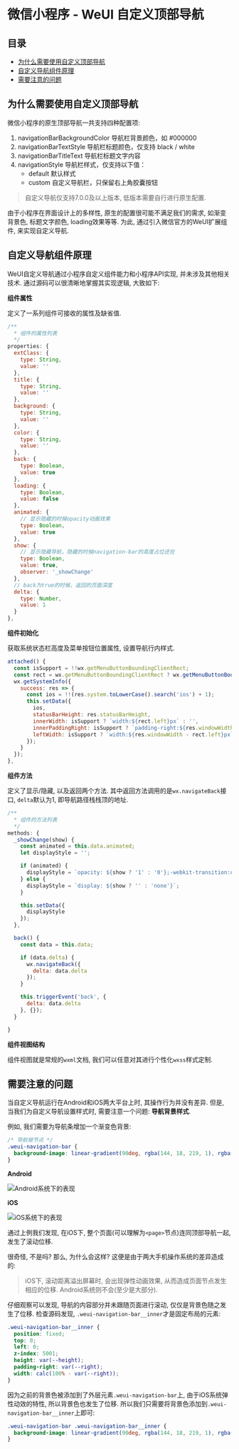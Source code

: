<h1>微信小程序 - WeUI 自定义顶部导航</h1>

<h2>目录</h2>

- [为什么需要使用自定义顶部导航](#为什么需要使用自定义顶部导航)
- [自定义导航组件原理](#自定义导航组件原理)
- [需要注意的问题](#需要注意的问题)

## 为什么需要使用自定义顶部导航

微信小程序的原生顶部导航一共支持四种配置项:

1. navigationBarBackgroundColor 导航栏背景颜色，如 #000000
2. navigationBarTextStyle 导航栏标题颜色，仅支持 black / white
3. navigationBarTitleText 导航栏标题文字内容
4. navigationStyle 导航栏样式，仅支持以下值：
   - default 默认样式
   - custom 自定义导航栏，只保留右上角胶囊按钮

> 自定义导航仅支持7.0.0及以上版本, 低版本需要自行进行原生配置.

由于小程序在界面设计上的多样性, 原生的配置很可能不满足我们的需求, 如渐变背景色, 标题文字颜色, loading效果等等. 为此, 通过引入微信官方的WeUI扩展组件, 来实现自定义导航.

## 自定义导航组件原理

WeUI自定义导航通过小程序自定义组件能力和小程序API实现, 并未涉及其他相关技术. 通过源码可以很清晰地掌握其实现逻辑, 大致如下:

**组件属性**

定义了一系列组件可接收的属性及缺省值.

```js
/**
  * 组件的属性列表
  */
properties: {
  extClass: {
    type: String,
    value: ''
  },
  title: {
    type: String,
    value: ''
  },
  background: {
    type: String,
    value: ''
  },
  color: {
    type: String,
    value: ''
  },
  back: {
    type: Boolean,
    value: true
  },
  loading: {
    type: Boolean,
    value: false
  },
  animated: {
    // 显示隐藏的时候opacity动画效果
    type: Boolean,
    value: true
  },
  show: {
    // 显示隐藏导航，隐藏的时候navigation-bar的高度占位还在
    type: Boolean,
    value: true,
    observer: '_showChange'
  },
  // back为true的时候，返回的页面深度
  delta: {
    type: Number,
    value: 1
  }
},
```

**组件初始化**

获取系统状态栏高度及菜单按钮位置属性, 设置导航行内样式.

```js
attached() {
  const isSupport = !!wx.getMenuButtonBoundingClientRect;
  const rect = wx.getMenuButtonBoundingClientRect ? wx.getMenuButtonBoundingClientRect() : null;
  wx.getSystemInfo({
    success: res => {
      const ios = !!(res.system.toLowerCase().search('ios') + 1);
      this.setData({
        ios,
        statusBarHeight: res.statusBarHeight,
        innerWidth: isSupport ? `width:${rect.left}px` : '',
        innerPaddingRight: isSupport ? `padding-right:${res.windowWidth - rect.left}px` : '',
        leftWidth: isSupport ? `width:${res.windowWidth - rect.left}px` : ''
      });
    }
  });
},
```

**组件方法**

定义了显示/隐藏, 以及返回两个方法. 其中返回方法调用的是`wx.navigateBack`接口, `delta`默认为1, 即导航路径栈栈顶的地址.

```js
/**
  * 组件的方法列表
  */
methods: {
  _showChange(show) {
    const animated = this.data.animated;
    let displayStyle = '';

    if (animated) {
      displayStyle = `opacity: ${show ? '1' : '0'};-webkit-transition:opacity 0.5s;transition:opacity 0.5s;`;
    } else {
      displayStyle = `display: ${show ? '' : 'none'}`;
    }

    this.setData({
      displayStyle
    });
  },

  back() {
    const data = this.data;

    if (data.delta) {
      wx.navigateBack({
        delta: data.delta
      });
    }

    this.triggerEvent('back', {
      delta: data.delta
    }, {});
  }

}
```

**组件视图结构**

组件视图就是常规的`wxml`文档, 我们可以任意对其进行个性化`wxss`样式定制.

## 需要注意的问题

当自定义导航运行在Android和iOS两大平台上时, 其操作行为并没有差异. 但是, 当我们为自定义导航设置样式时, 需要注意一个问题: **导航背景样式**.

例如, 我们需要为导航条增加一个渐变色背景:

```css
/* 导航根节点 */
.weui-navigation-bar {
  background-image: linear-gradient(90deg, rgba(144, 18, 219, 1), rgba(14, 18, 204, 1)) !important;
}
```

**Android**

![Android系统下的表现](./1592747174009824.gif)

**iOS**

![iOS系统下的表现](./1592802403041903.gif)

通过上例我们发现, 在iOS下, 整个页面(可以理解为`<page>`节点)连同顶部导航一起, 发生了滚动位移.

很奇怪, 不是吗? 那么, 为什么会这样? 这便是由于两大手机操作系统的差异造成的:

> iOS下, 滚动距离溢出屏幕时, 会出现弹性动画效果, 从而造成页面节点发生相应的位移. Android系统则不会(至少是大部分).

仔细观察可以发现, 导航的内容部分并未跟随页面进行滚动, 仅仅是背景色随之发生了位移. 检查源码发现, `.weui-navigation-bar__inner`才是固定布局的元素:

```css
.weui-navigation-bar__inner {
  position: fixed;
  top: 0;
  left: 0;
  z-index: 5001;
  height: var(--height);
  padding-right: var(--right);
  width: calc(100% - var(--right));
}
```

因为之前的背景色被添加到了外层元素`.weui-navigation-bar`上, 由于iOS系统弹性动效的特性, 所以背景色也发生了位移. 所以我们只需要将背景色添加到`.weui-navigation-bar__inner`上即可:

```css
.weui-navigation-bar .weui-navigation-bar__inner {
  background-image: linear-gradient(90deg, rgba(144, 18, 219, 1), rgba(14, 18, 204, 1)) !important;
}
```
